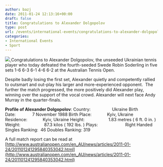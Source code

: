 ```yaml
---
author: bazj
date: 2011-01-24 12:13:16+00:00
draft: false
title: Congratulations to Alexander Dolgopolov
type: post
url: /events/international-events/congratulations-to-alexander-dolgopolov/
categories:
- International Events
- Sport
---
```


[![](http://www.ozeukes.com/wp-content/uploads/2011/01/Tennis-150x150.png)
](http://www.ozeukes.com/wp-content/uploads/2011/01/Tennis.png)Congratulations to Alexander Dolgopolov, the unseeded Ukrainian tennis player who today defeated the fourth-seeded Swede Robin Soderling in five sets 1-6 6-3 6-1 4-6 6-2 at the Australian Tennis Open.

Despite badly losing the first set, Alexander quietly and competently rallied to outsmart and out-play his larger and more-experienced opponent.  The further the match progressed, the more positively did Alexander play, winning over the support of the vocal crowd.
Alexander will next face Andy Murray in the quarter-finals.

**Profile of Alexander Dolgopolov**:
Country:                  Ukraine
Birth Date:              7 November 1988
Birth Place:             Kyiv, Ukraine
Residence:             Kyiv, Ukraine
Height:                    1.83 metres ( 6 ft. 0 in. )
Weight:                    87.3 kilos ( 192 lbs. )
Plays:                       Right Handed
Singles Ranking:  46
Doubles Ranking: 319

A full match report can be read at
[http://www.australianopen.com/en_AU/news/articles/2011-01-24/201101241295840353042.html](http://www.australianopen.com/en_AU/news/articles/2011-01-24/201101241295840353042.html)
